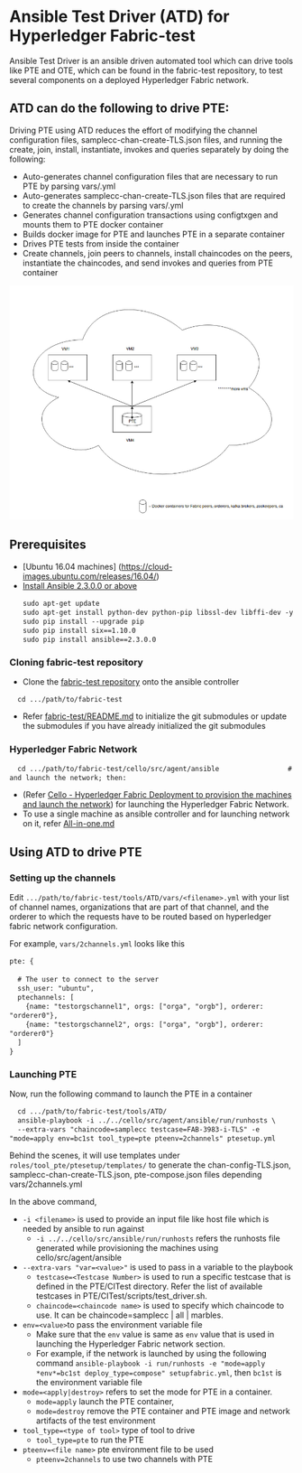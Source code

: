 # Ansible Test Driver (ATD) for Hyperledger Fabric-test

Ansible Test Driver is an ansible driven automated tool which can drive tools like PTE and OTE,
which can be found in the fabric-test repository, to test several components on a deployed Hyperledger Fabric network.

## ATD can do the following to drive PTE:

Driving PTE using ATD reduces the effort of modifying the channel configuration files, samplecc-chan-create-TLS.json files,
and running the create, join, install, instantiate, invokes and queries separately by doing the following:

 - Auto-generates channel configuration files that are necessary to run PTE by parsing vars/<filename>.yml
 - Auto-generates samplecc-chan-create-TLS.json files that are required to create the channels by parsing vars/<filename>.yml
 - Generates channel configuration transactions using configtxgen and mounts them to PTE docker container
 - Builds docker image for PTE and launches PTE in a separate container
 - Drives PTE tests from inside the container
 - Create channels, join peers to channels, install chaincodes on the peers, instantiate the chaincodes, and send
   invokes and queries from PTE container

 ![](ATD-PTE.png)

## Prerequisites

- [Ubuntu 16.04 machines] (https://cloud-images.ubuntu.com/releases/16.04/)
- [Install Ansible 2.3.0.0 or above](http://docs.ansible.com/ansible/intro_installation.html)
  ```
  sudo apt-get update
  sudo apt-get install python-dev python-pip libssl-dev libffi-dev -y
  sudo pip install --upgrade pip
  sudo pip install six==1.10.0
  sudo pip install ansible==2.3.0.0
  ```
### Cloning fabric-test repository
 - Clone the [fabric-test repository](https://gerrit.hyperledger.org/r/fabric-test) onto the ansible controller
```
  cd .../path/to/fabric-test
```
 - Refer [fabric-test/README.md](https://github.com/hyperledger/fabric-test/blob/master/README.md) to initialize the git submodules or update the submodules if you have already initialized the git submodules

### Hyperledger Fabric Network
```
  cd .../path/to/fabric-test/cello/src/agent/ansible                 # and launch the network; then:
```
 - (Refer [Cello - Hyperledger Fabric Deployment to provision the machines and launch the network](https://github.com/hyperledger/cello/tree/master/src/agent/ansible)) for launching the Hyperledger Fabric Network.
 - To use a single machine as ansible controller and for launching network on it, refer [All-in-one.md](https://github.com/hyperledger/cello/blob/master/src/agent/ansible/vars/All-in-one.md)

## Using ATD to drive PTE

### Setting up the channels
Edit `.../path/to/fabric-test/tools/ATD/vars/<filename>.yml` with your list of channel names, organizations that are part of that channel, and the orderer to which the requests have to be routed based on hyperledger fabric network configuration.

For example, `vars/2channels.yml` looks like this
```
pte: {

  # The user to connect to the server
  ssh_user: "ubuntu",
  ptechannels: [
    {name: "testorgschannel1", orgs: ["orga", "orgb"], orderer: "orderer0"},
    {name: "testorgschannel2", orgs: ["orga", "orgb"], orderer: "orderer0"}
  ]
}
```

### Launching PTE
Now, run the following command to launch the PTE in a container
```
  cd .../path/to/fabric-test/tools/ATD/
  ansible-playbook -i ../../cello/src/agent/ansible/run/runhosts \
  --extra-vars "chaincode=samplecc testcase=FAB-3983-i-TLS" -e "mode=apply env=bc1st tool_type=pte pteenv=2channels" ptesetup.yml
```

Behind the scenes, it will use templates under `roles/tool_pte/ptesetup/templates/` to generate the chan-config-TLS.json,
samplecc-chan-create-TLS.json, pte-compose.json files depending vars/2channels.yml

In the above command,
 - `-i <filename>` is used to provide an input file like host file which is needed by ansible to run against
    - `-i ../../cello/src/ansible/run/runhosts` refers the runhosts file generated while provisioning the machines using cello/src/agent/ansible
 - `--extra-vars "var=<value>"` is used to pass in a variable to the playbook
    - `testcase=<Testcase Number>` is used to run a specific testcase that is defined in the PTE/CITest directory. Refer the list of available testcases in PTE/CITest/scripts/test_driver.sh.
    - `chaincode=<chaincode name>` is used to specify which chaincode to use. It can be chaincode=samplecc | all | marbles.
 - `env=<value>`to pass the environment variable file
    - Make sure that the `env` value is same as `env` value that is used in launching the Hyperledger Fabric network section.
    - For example, if the network is launched by using the following command
      `ansible-playbook -i run/runhosts -e "mode=apply *env*=bc1st deploy_type=compose" setupfabric.yml`, then `bc1st` is the environment variable file
 - `mode=<apply|destroy>` refers to set the mode for PTE in a container.
    - `mode=apply` launch the PTE container,
    - `mode=destroy` remove the PTE container and PTE image and network artifacts of the test environment
 - `tool_type=<type of tool>` type of tool to drive
    - `tool_type=pte` to run the PTE
 - `pteenv=<file name>` pte environment file to be used
    - `pteenv=2channels` to use two channels with PTE
